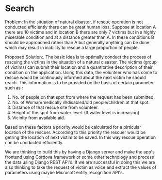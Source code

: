 # Search

Problem:
In the situation of natural disaster, if rescue operation is not conducted efficiently there can be great human loss. Suppose at location A there are 10 victims and in location B there are only 7 victims but in a highly miserable condition and at a distance greater than A. In these conditions B should be approached rather than A but generally anything can be done which may result in inability to rescue a large proportion of people.

Proposed Solution:.
The basic idea is to optimally conduct the process of rescuing the victims in the situation of a natural disaster. The victims (group of victims) can submit their location and a quantitative description of their condition on the application. Using this data, the volunteer who has come to rescue would be continously informed about the next victim he should reach. This information is to be provided on the basis of certain parameter such as :

1. No. of people on that spot from where the request has been submitted.
2. No. of Woman/medically ill/disabled/old people/children at that spot.
3. Distance of that rescue site from volunteer.
4. Height of the spot from water level. (If water level is increasing)
5. Vicinity from available aid.

Based on these factors a priority would be calculated for a pirticular location of the rescuer. According to this priority the rescuer would be getring the location of next victim to be saved. In this way rescue operation can be conducted efficiently.

We are thinking to build this by having a Django server and make the app's frontend using Cordova framework or some other technology and process the data using Django REST API's. If we are successful in doing this we are also thinking to take the request of victim as voice and extract the values of parameters using maybe Microsoft entity recognition API's.
